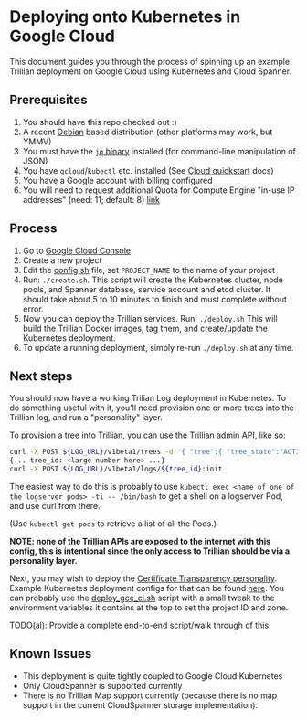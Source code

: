 Deploying onto Kubernetes in Google Cloud
=========================================

This document guides you through the process of spinning up an example Trillian
deployment on Google Cloud using Kubernetes and Cloud Spanner.

Prerequisites
-------------

1. You should have this repo checked out :)
1. A recent [Debian](https://debian.org) based distribution (other platforms
   may work, but YMMV)
1. You must have the [`jq` binary](https://packages.debian.org/stretch/jq)
   installed (for command-line manipulation of JSON)
1. You have `gcloud`/`kubectl` etc. installed (See
   [Cloud quickstart](https://cloud.google.com/kubernetes-engine/docs/quickstart)
   docs)
1. You have a Google account with billing configured
1. You will need to request additional Quota for Compute Engine "in-use IP addresses" (need: 11; default: 8) [link](https://console.cloud.google.com/iam-admin/quotas?service=compute.googleapis.com&metric=In-use%20IP%20addresses)

Process
-------
1. Go to [Google Cloud Console](https://console.cloud.google.com)
1. Create a new project
1. Edit the [config.sh](config.sh) file, set `PROJECT_NAME` to the name of your
   project
1. Run: `./create.sh`.
   This script will create the Kubernetes cluster, node pools, and Spanner
   database, service account and etcd cluster.
   It should take about 5 to 10 minutes to finish and must complete without
   error.
1. Now you can deploy the Trillian services.
   Run: `./deploy.sh`
   This will build the Trillian Docker images, tag them, and create/update the
   Kubernetes deployment.
1. To update a running deployment, simply re-run `./deploy.sh` at any time.

Next steps
----------
You should now have a working Trilian Log deployment in Kubernetes.
To do something useful with it, you'll need provision one or more trees into
the Trillian log, and run a "personality" layer.

To provision a tree into Trillian, you can use the Trillian admin API, like so:

```bash
curl -X POST ${LOG_URL}/v1beta1/trees -d '{ "tree":{ "tree_state":"ACTIVE", "tree_type":"LOG", "hash_strategy":"RFC6962_SHA256", "signature_algorithm":"ECDSA", "max_root_duration":"0", "hash_algorithm":"SHA256" }, "key_spec":{ "ecdsa_params":{ "curve":"P256" } } }'
{... tree_id: <large number here> ...}
curl -X POST ${LOG_URL}/v1beta1/logs/${tree_id}:init

```

The easiest way to do this is probably to use `kubectl exec <name of one of the logserver pods> -ti -- /bin/bash` to get a shell on a logserver Pod, and use curl from there.

(Use `kubectl get pods` to retrieve a list of all the Pods.)

**NOTE: none of the Trillian APIs are exposed to the internet with this config,
this is intentional since the only access to Trillian should be via a
personality layer.**

Next, you may wish to deploy the [Certificate Transparency personality](https://github.com/google/certificate-transparency-go/tree/master/trillian).
Example Kubernetes deployment configs for that can be found [here](https://github.com/google/certificate-transparency-go/tree/master/trillian/examples/deployment/kubernetes).
You can probably use the [deploy_gce_ci.sh](https://github.com/google/certificate-transparency-go/blob/master/scripts/deploy_gce_ci.sh)
script with a small tweak to the environment variables it contains at the top
to set the project ID and zone.

TODO(al): Provide a complete end-to-end script/walk through of this.


Known Issues
------------
- This deployment is quite tightly coupled to Google Cloud Kubernetes
- Only CloudSpanner is supported currently
- There is no Trillian Map support currently (because there is no map support
  in the current CloudSpanner storage implementation).
